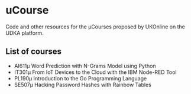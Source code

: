 # uCourse

Code and other resources for the µCourses proposed by UKOnline on the UDKA platform.


## List of courses

- AI611µ Word Prediction with N-Grams Model using Python
- IT301µ From IoT Devices to the Cloud with the IBM Node-RED Tool
- PL190µ Introduction to the Go Programming Language
- SE507µ Hacking Password Hashes with Rainbow Tables
